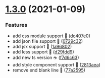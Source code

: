 # [1.3.0](https://github.com/compare/f7d6c639cfa6da41c6d102957a8e5660a1bad6b5...v1.3.0) (2021-01-09)


### Features

* add css module support 🍰 ([dc407e0](https://github.com/commit/dc407e04973a73561ac504855ed54ddbe0453c8d))
* add json file support 🍰 ([0729c32](https://github.com/commit/0729c32bc5d60c32f1f469e78acb38ad22fae5d7))
* add jsx support 🍭 ([1a96802](https://github.com/commit/1a96802e94406b95681a617fa120e22a314f1edd))
* add less support 🍚 ([d29fdd9](https://github.com/commit/d29fdd9a27cf36d0956a24f0a9bb8ef283fef0c3))
* add new ts version ☕ ([f7d6c63](https://github.com/commit/f7d6c639cfa6da41c6d102957a8e5660a1bad6b5))
* add style component support 🍵 ([2813aea](https://github.com/commit/2813aea67483bf8c04a513e54067687e19e8e0d6))
* remove end blank line 🍵 ([77a2595](https://github.com/commit/77a259598514cff64f75e573ea8cf35c61a0d4d2))



